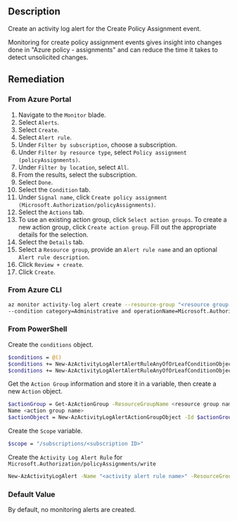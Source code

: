 ## Description

Create an activity log alert for the Create Policy Assignment event.

Monitoring for create policy assignment events gives insight into changes done in "Azure policy - assignments" and can reduce the time it takes to detect unsolicited changes.

## Remediation

### From Azure Portal

1. Navigate to the `Monitor` blade.
2. Select `Alerts`.
3. Select `Create`.
4. Select `Alert rule`.
5. Under `Filter by subscription`, choose a subscription.
6. Under `Filter by resource type`, select `Policy assignment (policyAssignments)`.
7. Under `Filter by location`, select `All`.
8. From the results, select the subscription.
9. Select `Done`.
10. Select the `Condition` tab.
11. Under `Signal name`, click `Create policy assignment (Microsoft.Authorization/policyAssignments)`.
12. Select the `Actions` tab.
13. To use an existing action group, click `Select action groups`. To create a new action group, click `Create action group`. Fill out the appropriate details for the selection.
14. Select the `Details` tab.
15. Select a `Resource group`, provide an `Alert rule name` and an optional `Alert rule description`.
16. Click `Review + create`.
17. Click `Create`.

### From Azure CLI

```bash
az monitor activity-log alert create --resource-group "<resource group name>"
--condition category=Administrative and operationName=Microsoft.Authorization/policyAssignments/write and level=<verbose | information | warning | error | critical> --scope "/subscriptions/<subscription ID>" --name "<activity log rule name>" -- subscription <subscription ID> --action-group <action group ID> --location global
```

### From PowerShell

Create the `conditions` object.

```bash
$conditions = @()
$conditions += New-AzActivityLogAlertAlertRuleAnyOfOrLeafConditionObject - Equal Administrative -Field category
$conditions += New-AzActivityLogAlertAlertRuleAnyOfOrLeafConditionObject - Equal Microsoft.Authorization/policyAssignments/write -Field operationName $conditions += New-AzActivityLogAlertAlertRuleAnyOfOrLeafConditionObject - Equal Verbose -Field level
```

Get the `Action Group` information and store it in a variable, then create a new `Action` object.

```bash
$actionGroup = Get-AzActionGroup -ResourceGroupName <resource group name> -
Name <action group name>
$actionObject = New-AzActivityLogAlertActionGroupObject -Id $actionGroup.Id
```

Create the `Scope` variable.

```bash
$scope = "/subscriptions/<subscription ID>"
```

Create the `Activity Log Alert Rule` for `Microsoft.Authorization/policyAssignments/write`

```bash
New-AzActivityLogAlert -Name "<activity alert rule name>" -ResourceGroupName "<resource group name>" -Condition $conditions -Scope $scope -Location global -Action $actionObject -Subscription <subscription ID> -Enabled $true
```

### Default Value

By default, no monitoring alerts are created.
